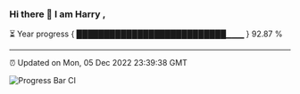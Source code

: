 ### Hi there 👋 I am Harry , 

⏳ Year progress { ███████████████████████████▁▁▁ } 92.87 %

---

⏰ Updated on Mon, 05 Dec 2022 23:39:38 GMT

![Progress Bar CI](https://github.com/duykhang68/duykhang68/workflows/Progress%20Bar%20CI/badge.svg)
